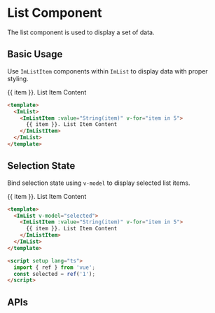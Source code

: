 # List Component

The list component is used to display a set of data.

<script setup lang="ts">
import { ref } from 'vue'
const selected = ref('1')
</script>

## Basic Usage

Use `ImListItem` components within `ImList` to display data with proper styling.

<ImList>
  <ImListItem :value="String(item)" v-for="item in 5">
    {{ item }}. List Item Content
  </ImListItem>
</ImList>

```html
<template>
  <ImList>
    <ImListItem :value="String(item)" v-for="item in 5">
      {{ item }}. List Item Content
    </ImListItem>
  </ImList>
</template>
```

## Selection State

Bind selection state using `v-model` to display selected list items.

<ImList v-model="selected">
  <ImListItem :value="String(item)" v-for="item in 5">
    {{ item }}. List Item Content
  </ImListItem>
</ImList>

```html
<template>
  <ImList v-model="selected">
    <ImListItem :value="String(item)" v-for="item in 5">
      {{ item }}. List Item Content
    </ImListItem>
  </ImList>
</template>

<script setup lang="ts">
  import { ref } from 'vue';
  const selected = ref('1');
</script>
```

## APIs